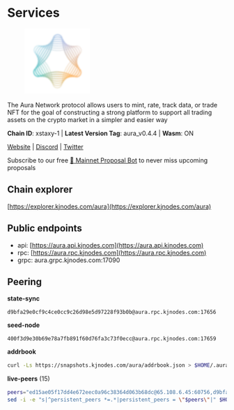 # Services

<figure><img src="https://raw.githubusercontent.com/kj89/cosmos-images/main/logos/aura.png" width="150" alt=""><figcaption></figcaption></figure>

The Aura Network protocol allows users to mint, rate, track data,  or trade NFT for the goal of constructing a strong platform to  support all trading assets on the crypto market in a simpler and easier way

**Chain ID**: xstaxy-1 | **Latest Version Tag**: aura_v0.4.4 | **Wasm**: ON

[Website](https://aura.network) | [Discord](https://discord.gg/hpvF5QcWRf) | [Twitter](https://twitter.com/AuraNetworkHQ)



Subscribe to our free [🤖 Mainnet Proposal Bot](https://t.me/kjnodes_proposal_bot) to never miss upcoming proposals


## Chain explorer
[https://explorer.kjnodes.com/aura](https://explorer.kjnodes.com/aura)

## Public endpoints

* api: [https://aura.api.kjnodes.com](https://aura.api.kjnodes.com)
* rpc: [https://aura.rpc.kjnodes.com](https://aura.rpc.kjnodes.com)
* grpc: aura.grpc.kjnodes.com:17090

## Peering

**state-sync**

```text
d9bfa29e0cf9c4ce0cc9c26d98e5d97228f93b0b@aura.rpc.kjnodes.com:17656
```

**seed-node**

```text
400f3d9e30b69e78a7fb891f60d76fa3c73f0ecc@aura.rpc.kjnodes.com:17659
```

**addrbook**
```bash
curl -Ls https://snapshots.kjnodes.com/aura/addrbook.json > $HOME/.aura/config/addrbook.json
```

**live-peers** (15)
```bash
peers="ed15ae05f17dd4e672eec0a96c38364d063b68dc@65.108.6.45:60756,d9bfa29e0cf9c4ce0cc9c26d98e5d97228f93b0b@65.109.88.38:17656,a1f949c765bfc493ddd2e0e8477170bcc3b86a57@194.163.179.176:16656,3e7ef25f1c9829351936884618659167400eb0f1@142.132.149.171:26656,0179528068da0dfaf61005cf5aa28793ca42b129@85.25.74.163:26656,ed68064620cebd196f56335bf801144efa9fb5ef@185.22.232.82:26656,41caa4106f68977e3a5123e56f57934a2d34a1c1@95.214.53.215:26966,358b375d2ed068e5670301760476637aa9ad79a0@51.79.19.15:30656,dd6474ec049a264abd25248f0fd9178058331fe0@54.179.159.96:26656,e46238ddcf2113b70f59b417994c375e2d67e265@71.236.119.108:40656,a19b89ebbf7331f435b8ef100ce501d2377922ea@209.126.116.182:26656,5d9146e9446df65ac30dd0a2dcb7e5887aaa6fa6@188.40.67.160:26656,a58b4dec687b60ba05cf9a3e4cd1181b09c0661f@65.109.93.152:34656,edbd221ceecf4e0234fb60d617a025c6b0e56bf0@178.250.154.15:36656,f67f9a6f5121b6388c84812a812d5d6eca0b39e8@148.251.66.248:26656"
sed -i -e "s|^persistent_peers *=.*|persistent_peers = \"$peers\"|" $HOME/.aura/config/config.toml
```
